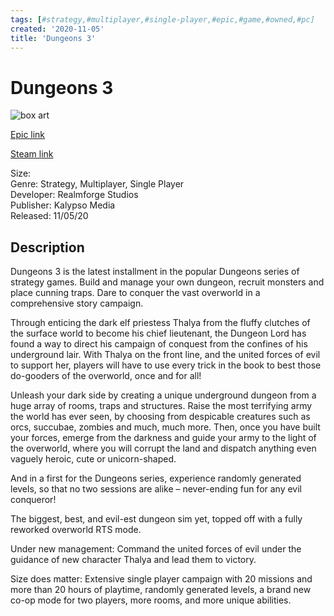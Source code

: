 ```yaml
---
tags: [#strategy,#multiplayer,#single-player,#epic,#game,#owned,#pc]
created: '2020-11-05'
title: 'Dungeons 3'
---
```

# Dungeons 3

![box art](https://cdn1.epicgames.com/213259527d2f41baa90cbe0ae5555271/offer/EGS_Dungeons3_RealmforgeStudios_S3-2560x1440-21b5fe0f44bc1f4c23a68bf6e159be40.jpg?h=270&amp;resize=1&amp;w=480)

[Epic link](https://www.epicgames.com/store/en-US/p/dungeons-3)

[Steam link](https://store.steampowered.com/app/493900/Dungeons_3)

Size:   
Genre: Strategy, Multiplayer, Single Player  
Developer: Realmforge Studios  
Publisher: Kalypso Media  
Released: 11/05/20  

## Description

Dungeons 3 is the latest installment in the popular Dungeons series of strategy games. Build and manage your own dungeon, recruit monsters and place cunning traps. Dare to conquer the vast overworld in a comprehensive story campaign.

Through enticing the dark elf priestess Thalya from the fluffy clutches of the surface world to become his chief lieutenant, the Dungeon Lord has found a way to direct his campaign of conquest from the confines of his underground lair. With Thalya on the front line, and the united forces of evil to support her, players will have to use every trick in the book to best those do-gooders of the overworld, once and for all!

Unleash your dark side by creating a unique underground dungeon from a huge array of rooms, traps and structures. Raise the most terrifying army the world has ever seen, by choosing from despicable creatures such as orcs, succubae, zombies and much, much more. Then, once you have built your forces, emerge from the darkness and guide your army to the light of the overworld, where you will corrupt the land and dispatch anything even vaguely heroic, cute or unicorn-shaped.

And in a first for the Dungeons series, experience randomly generated levels, so that no two sessions are alike – never-ending fun for any evil conqueror!

The biggest, best, and evil-est dungeon sim yet, topped off with a fully reworked overworld RTS mode.

Under new management: Command the united forces of evil under the guidance of new character Thalya and lead them to victory. 

Size does matter: Extensive single player campaign with 20 missions and more than 20 hours of playtime, randomly generated levels, a brand new co-op mode for two players, more rooms, and more unique abilities.

